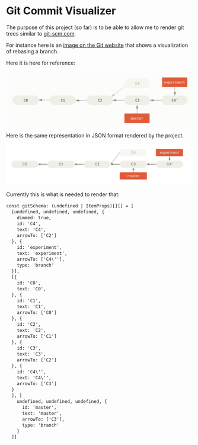 # Git Commit Visualizer

The purpose of this project (so far) is to be able to allow me to render git trees similar to [git-scm.com](git-scm.com).

For instance here is an [image on the Git website](https://git-scm.com/book/en/v2/Git-Branching-Rebasing) that shows a visualization of rebasing a branch.

Here it is here for reference:

![Git website showing rebase in image format](./docs/git-scm-rebase-image.png)

Here is the same representation in JSON format rendered by the project.

![Git website showing rebase in image format](./docs/git-visualizer-rebase-screenshot.png)

Currently this is what is needed to render that:

```tsx
const gitSchema: (undefined | ItemProps)[][] = [
  [undefined, undefined, undefined, {
    dimmed: true,
    id: 'C4',
    text: 'C4',
    arrowTo: ['C2']
  }, {
    id: 'experiment',
    text: 'experiment',
    arrowTo: ['C4\''],
    type: 'branch'
  }],
  [{
    id: 'C0',
    text: 'C0',
  }, {
    id: 'C1',
    text: 'C1',
    arrowTo: ['C0']
  }, {
    id: 'C2',
    text: 'C2',
    arrowTo: ['C1']
  }, {
    id: 'C3',
    text: 'C3',
    arrowTo: ['C2']
  }, {
    id: 'C4\'',
    text: 'C4\'',
    arrowTo: ['C3']
  }
  ], [
    undefined, undefined, undefined, {
      id: 'master',
      text: 'master',
      arrowTo: ['C3'],
      type: 'branch'
    }
  ]]
```
